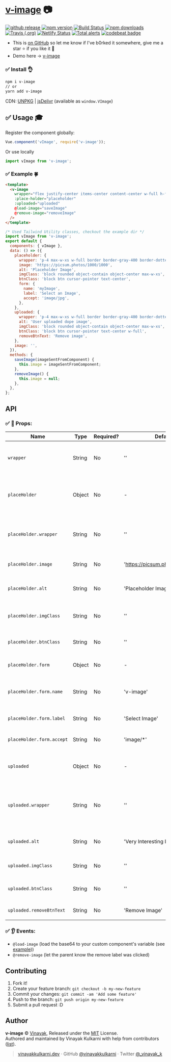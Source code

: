 # [v-image](https://vinayakkulkarni.github.io/v-image/) 📷

<a href="https://github.com/vinayakkulkarni/v-image/releases/latest"><img src="https://img.shields.io/github/release/vinayakkulkarni/v-image.svg" alt="github release"></a> <a href="http://npmjs.org/package/v-image"><img src="https://img.shields.io/npm/v/v-image.svg" alt="npm version"></a> <a href="https://travis-ci.org/vinayakkulkarni/v-image"><img src="https://travis-ci.org/vinayakkulkarni/v-image.svg?branch=master" alt="Build Status"></a> <a href="http://npm-stat.com/charts.html?package=v-image"><img src="https://img.shields.io/npm/dm/v-image.svg" alt="npm downloads"></a> <a href="https://travis-ci.org/github/vinayakkulkarni/v-image"><img alt="Travis (.org)" src="https://img.shields.io/travis/vinayakkulkarni/v-image"></a> <a href="https://app.netlify.com/sites/v-image/deploys"><img alt="Netlify Status" src="https://img.shields.io/netlify/341e9f45-256e-4ad0-9f7f-b948b60f4e99"/></a> <a href="https://lgtm.com/projects/g/vinayakkulkarni/v-image/alerts/"><img alt="Total alerts" src="https://img.shields.io/lgtm/alerts/g/vinayakkulkarni/v-image.svg?logo=lgtm&logoWidth=18"/></a> <a href="https://codebeat.co/projects/github-com-vinayakkulkarni-v-image-master"><img alt="codebeat badge" src="https://codebeat.co/badges/055e70c6-1d9c-4d11-9059-2b6960b84731" /></a>

+ This is [on GitHub](https://github.com/vinayakkulkarni/v-image)  so let me know if I've b0rked it somewhere, give me a star :star: if you like it :beers:
+ Demo here -> [v-image](https://vinayakkulkarni.github.io/v-image/)

### :white_check_mark: Install :ok_hand:
``` bash
npm i v-image
// or
yarn add v-image
```

CDN: [UNPKG](https://unpkg.com/v-image/dist/) | [jsDelivr](https://cdn.jsdelivr.net/npm/v-image/dist/) (available as `window.VImage`)

## :white_check_mark: Usage :mortar_board:

Register the component globally:
```javascript
Vue.component('vImage', require('v-image'));
```
Or use locally
```javascript
import vImage from 'v-image';
```

### :white_check_mark: Example :four_leaf_clover:

```html
<template>
  <v-image
    wrapper="flex justify-center items-center content-center w-full h-full"
    :place-holder="placeholder"
    :uploaded="uploaded"
    @load-image="saveImage"
    @remove-image="removeImage"
  />
</template>
```
```js
/* Used Tailwind Utility classes, checkout the example dir */
import vImage from 'v-image';
export default {
  components: { vImage },
  data: () => ({
    placeholder: {
      wrapper: 'p-4 max-w-xs w-full border border-gray-400 border-dotted',
      image: 'https://picsum.photos/1000/1000',
      alt: 'Placeholder Image',
      imgClass: 'block rounded object-contain object-center max-w-xs',
      btnClass: 'block btn cursor-pointer text-center',
      form: {
        name: 'myImage',
        label: 'Select an Image',
        accept: 'image/jpg',
      },
    },
    uploaded: {
      wrapper: 'p-4 max-w-xs w-full border border-gray-400 border-dotted',
      alt: 'User uploaded dope image',
      imgClass: 'block rounded object-contain object-center max-w-xs',
      btnClass: 'block btn cursor-pointer text-center w-full',
      removeBtnText: 'Remove image',
    },
    image: '',
  }),
  methods: {
    saveImage(imageSentFromComponent) {
      this.image = imageSentFromComponent;
    },
    removeImage() {
      this.image = null;
    },
  },
};
```
## API

### :white_check_mark: :book: Props:
|   Name  |   Type    |     Required?   |   Default   |   Description   |
|   ---   |   ---     |     ---         |   ---       |   ---           |
| `wrapper` | String  | No | '' | The wrapper classes for the top level `<div>`|
| `placeHolder` | Object  | No | - |  The placeholder image & input related code|
| `placeHolder.wrapper` | String  | No | '' | Any wrapper classes for the placeholder `<div>` |
| `placeHolder.image` | String  | No | 'https://picsum.photos/200x200' |  The placeholder image |
| `placeHolder.alt` | String  | No | 'Placeholder Image' |  The placeholder image alt attribute |
| `placeHolder.imgClass` | String  | No | '' |  Any placeholder image classes |
| `placeHolder.btnClass` | String  | No | '' |  `Select Image` button classes |
| `placeHolder.form` | Object  | No | - |  The placeholder input form |
| `placeHolder.form.name` | String  | No | 'v-image' |  Enable the label to interact with the `<input />`|
| `placeHolder.form.label` | String  | No | 'Select Image' |  The label/button text |
| `placeHolder.form.accept` | String  | No | 'image/*' |  Abilty to accept file types |
| `uploaded` | Object  | No | - |  The user uploaded image related `Object` |
| `uploaded.wrapper` | String  | No | '' | Any wrapper classes for the uploaded image `<div>` |
| `uploaded.alt` | String  | No | 'Very Interesting Image' |  The actual uploaded image alt attribute |
| `uploaded.imgClass` | String  | No | '' |  Uploaded image classes |
| `uploaded.btnClass` | String  | No | '' |  `Remove Image` button classes |
| `uploaded.removeBtnText` | String  | No | 'Remove Image' |  `Remove Image` button text |


### :white_check_mark: :ear: Events:
+ `@load-image` (load the base64 to your custom component's variable (see [example](https://github.com/vinayakkulkarni/v-image/tree/master/example)))
+ `@remove-image` (let the parent know the remove label was clicked)

## Contributing

1.  Fork it!
2.  Create your feature branch: `git checkout -b my-new-feature`
3.  Commit your changes: `git commit -am 'Add some feature'`
4.  Push to the branch: `git push origin my-new-feature`
5.  Submit a pull request :D

## Author

**v-image** © [Vinayak](https://github.com/vinayakkulkarni), Released under the [MIT](./LICENSE) License.<br>
Authored and maintained by Vinayak Kulkarni with help from contributors ([list](https://github.com/vinayakkulkarni/v-image/contributors)).

> [vinayakkulkarni.dev](https://vinayakkulkarni.dev) · GitHub [@vinayakkulkarni](https://github.com/vinayakkulkarni) · Twitter [@\_vinayak_k](https://twitter.com/_vinayak_k)

